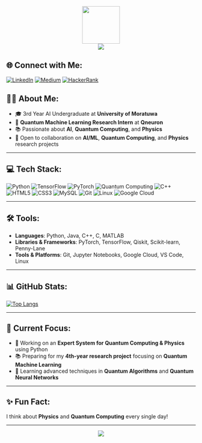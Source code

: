 <div id="header" align="center">
  <img src="https://media.giphy.com/media/M9gbBd9nbDrOTu1Mqx/giphy.gif" width="100"/>
</div>

<div align="center">
  <img src="https://readme-typing-svg.herokuapp.com?color=%23F77A0E&size=32&center=true&vCenter=true&width=800&height=50&lines=Hello,+I'm+Sandeepa+Dilshan+%F0%9F%91%8B;Quantum+Machine+Learning+Enthusiast;AI+Undergraduate+at+University+of+Moratuwa;Passionate+about+Physics+%26+Quantum+Computing;Aspiring+Researcher+%26+Innovator!">
</div>

## 🌐 Connect with Me:
[![LinkedIn](https://img.shields.io/badge/LinkedIn-%230077B5.svg?style=for-the-badge&logo=linkedin&logoColor=white)]([https://www.linkedin.com/in/sandeepa-dilshan](https://www.linkedin.com/in/sandeepa-0x3psilon/)) [![Medium](https://img.shields.io/badge/Medium-%23000000.svg?style=for-the-badge&logo=medium&logoColor=white)](https://medium.com/@sandeepa.d.alagiyawanna) [![HackerRank](https://img.shields.io/badge/kaggle-%232EC866.svg?style=for-the-badge&logo=kaggle&logoColor=white)]([https://www.hackerrank.com/sandeepa](https://www.kaggle.com/sandeepadalagiyawana))

## 👨‍💻 About Me:
- 🎓 3rd Year AI Undergraduate at **University of Moratuwa**
- 🔬 **Quantum Machine Learning Research Intern** at **Qneuron**
- 📚 Passionate about **AI**, **Quantum Computing**, and **Physics**
- 🤝 Open to collaboration on **AI/ML**, **Quantum Computing**, and **Physics** research projects

---

## 💻 Tech Stack:
![Python](https://img.shields.io/badge/python-%233776AB.svg?style=for-the-badge&logo=python&logoColor=ffdd54)
![TensorFlow](https://img.shields.io/badge/TensorFlow-%23FF6F00.svg?style=for-the-badge&logo=TensorFlow&logoColor=white)
![PyTorch](https://img.shields.io/badge/PyTorch-%23EE4C2C.svg?style=for-the-badge&logo=PyTorch&logoColor=white)
![Quantum Computing](https://img.shields.io/badge/Quantum-%23333.svg?style=for-the-badge&logo=qiskit&logoColor=%23F7DF1E)
![C++](https://img.shields.io/badge/C++-%2300599C.svg?style=for-the-badge&logo=cplusplus&logoColor=white)
![HTML5](https://img.shields.io/badge/html5-%23E34F26.svg?style=for-the-badge&logo=html5&logoColor=white)
![CSS3](https://img.shields.io/badge/css3-%231572B6.svg?style=for-the-badge&logo=css3&logoColor=white)
![MySQL](https://img.shields.io/badge/MySQL-%234479A1.svg?style=for-the-badge&logo=mysql&logoColor=white)
![Git](https://img.shields.io/badge/git-%23F05033.svg?style=for-the-badge&logo=git&logoColor=white)
![Linux](https://img.shields.io/badge/Linux-%23FCC624.svg?style=for-the-badge&logo=linux&logoColor=black)
![Google Cloud](https://img.shields.io/badge/GoogleCloud-%234285F4.svg?style=for-the-badge&logo=google-cloud&logoColor=white)

---

## 🛠️ Tools:
- **Languages**: Python, Java, C++, C, MATLAB
- **Libraries & Frameworks**: PyTorch, TensorFlow, Qiskit, Scikit-learn, Penny-Lane
- **Tools & Platforms**: Git, Jupyter Notebooks, Google Cloud, VS Code, Linux

---

## 📊 GitHub Stats:
<!-- [![GitHub Streak](https://streak-stats.demolab.com?user=SandeepaDilshanAlagiyawanna&theme=dark)](https://git.io/streak-stats) -->
[![Top Langs](https://github-readme-stats.vercel.app/api/top-langs/?username=SandeepaDilshanAlagiyawanna&layout=compact&theme=vision-friendly-dark)](https://github.com/anuraghazra/github-readme-stats)

---
<!--
## 📝 Recent Blog Posts on Medium: -->
<!-- BLOG-POST-LIST:START -->
<!-- - [Harnessing Quantum Computing for Enhanced Image Classification](https://medium.com/@sandeepadilshan/quantum-image-classification) -->
<!-- - [Understanding Convolutional Neural Networks with Quantum Kernels](https://medium.com/@sandeepadilshan/quantum-cnn-kernels) -->
<!-- - [Exploring the Intersection of AI and Quantum Computing](https://medium.com/@sandeepadilshan/ai-quantum-intersection) -->
<!-- BLOG-POST-LIST:END -->

## 🎯 Current Focus:
- 🔭 Working on an **Expert System for Quantum Computing & Physics** using Python
- 📚 Preparing for my **4th-year research project** focusing on **Quantum Machine Learning**
- 🌱 Learning advanced techniques in **Quantum Algorithms** and **Quantum Neural Networks**

---

## ✨ Fun Fact:
I think about **Physics** and **Quantum Computing** every single day!

---

<div align="center">
  <img src="https://readme-typing-svg.herokuapp.com?color=%23F77A0E&size=24&center=true&vCenter=true&lines=Thank+you+for+visiting!+😄; Let's+connect+and+collaborate!+🚀">
</div>

